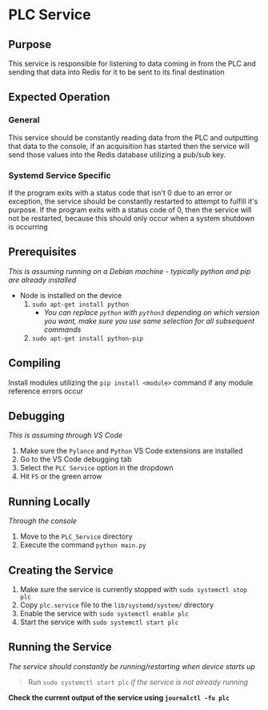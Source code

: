 # PLC Service

## Purpose

This service is responsible for listening to data coming in from the PLC
and sending that data into Redis for it to be sent to its final destination

## Expected Operation

### General

This service should be constantly reading data from the PLC and outputting that data to the console,
if an acquisition has started then the service will send those values into the Redis database utilizing
a pub/sub key.

### Systemd Service Specific

If the program exits with a status code that isn't 0 due to an error or exception, the service should
be constantly restarted to attempt to fulfill it's purpose. If the program exits with a status code
of 0, then the service will not be restarted, because this should only occur when a system shutdown is
occurring

## Prerequisites

*This is assuming running on a Debian machine - typically python and pip are already installed*
* Node is installed on the device
    1. `sudo apt-get install python` 
        * *You can replace `python` with `python3` depending on which version you want, make sure you use 
            same selection for all subsequent commands*
    2. `sudo apt-get install python-pip`

## Compiling

Install modules utilizing the `pip install <module>` command if any module reference errors occur

## Debugging

*This is assuming through VS Code*
1. Make sure the `Pylance` and `Python` VS Code extensions are installed
2. Go to the VS Code debugging tab
3. Select the `PLC Service` option in the dropdown
4. Hit `F5` or the green arrow

## Running Locally

*Through the console*
1. Move to the `PLC_Service` directory
2. Execute the command `python main.py`

## Creating the Service

1. Make sure the service is currently stopped with `sudo systemctl stop plc`
2. Copy `plc.service` file to the `lib/systemd/system/` directory
3. Enable the service with `sudo systemctl enable plc`
4. Start the service with `sudo systemctl start plc`

## Running the Service

*The service should constantly be running/restarting when device starts up*
> Run `sudo systemctl start plc` *if the service is not already running*

**Check the current output of the service using `journalctl -fu plc`**

